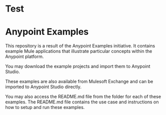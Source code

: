 Test
====================

Anypoint Examples
====================

This repository is a result of the Anypoint Examples initiative.
It contains example Mule applications that illustrate particular concepts within the Anypoint platform. 

You may download the example projects and import them to Anypoint Studio.

These examples are also available from Mulesoft Exchange and can be imported to Anypoint Studio directly.

You may also access the README.md file from the folder for each of these examples.
The README.md file contains the use case and instructions on how to setup and run these examples.
